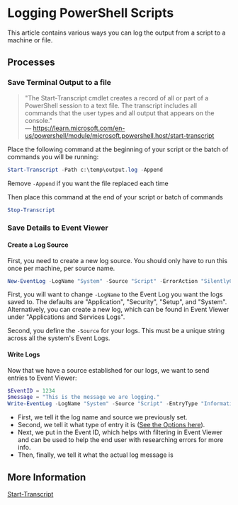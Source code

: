 # Logging PowerShell Scripts

This article contains various ways you can log the output from a script to a machine or file.

## Processes

### Save Terminal Output to a file

> "The Start-Transcript cmdlet creates a record of all or part of a PowerShell session to a text file. The transcript includes all commands that the user types and all output that appears on the console."  
> &mdash; <https://learn.microsoft.com/en-us/powershell/module/microsoft.powershell.host/start-transcript>

Place the following command at the beginning of your script or the batch of commands you will be running:

```PowerShell
Start-Transcript -Path c:\temp\output.log -Append
```

Remove `-Append` if you want the file replaced each time

Then place this command at the end of your script or batch of commands

```PowerShell
Stop-Transcript
```

### Save Details to Event Viewer

#### Create a Log Source

First, you need to create a new log source. You should only have to run this once per machine, per source name.

```PowerShell
New-EventLog -LogName "System" -Source "Script" -ErrorAction "SilentlyContinue"
```

First, you will want to change `-LogName` to the Event Log you want the logs saved to. The defaults are "Application", "Security", "Setup", and "System". Alternatively, you can create a new log, which can be found in Event Viewer under "Applications and Services Logs".

Second, you define the `-Source` for your logs. This must be a unique string across all the system's Event Logs.

#### Write Logs

Now that we have a source established for our logs, we want to send entries to Event Viewer:

```PowerShell
$EventID = 1234
$message = "This is the message we are logging."
Write-EventLog -LogName "System" -Source "Script" -EntryType "Information" -EventId $EventID -Message $message
```

- First, we tell it the log name and source we previously set.
- Second, we tell it what type of entry it is ([See the Options here](https://learn.microsoft.com/en-us/dotnet/api/system.diagnostics.eventlogentrytype?view=windowsdesktop-7.0#fields)).
- Next, we put in the Event ID, which helps with filtering in Event Viewer and can be used to help the end user with researching errors for more info.
- Then, finally, we tell it what the actual log message is

## More Information

[Start-Transcript](https://learn.microsoft.com/en-us/powershell/module/microsoft.powershell.host/start-transcript)
